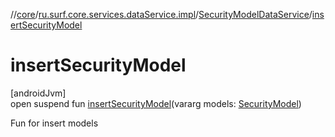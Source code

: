 //[core](../../../index.md)/[ru.surf.core.services.dataService.impl](../index.md)/[SecurityModelDataService](index.md)/[insertSecurityModel](insert-security-model.md)

# insertSecurityModel

[androidJvm]\
open suspend fun [insertSecurityModel](insert-security-model.md)(vararg models: [SecurityModel](../../ru.surf.core.data.models/-security-model/index.md))

Fun for insert models
